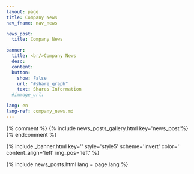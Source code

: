 ```yaml
---
layout: page
title: Company News
nav_fname: nav_news

news_post:
  title: Company News

banner:
  title: <br/>Company News
  desc:
  content:
  button:
    show: False
    url: "#share_graph"
    text: Shares Information
  #immage_url:

lang: en
lang-ref: company_news.md
---
```

{% comment %}
{% include news_posts_gallery.html key='news_post'%}
{% endcomment %}

<!-- Welcome Banner -->
{% include _banner.html key='' style='style5' scheme='invert' color='' content_align='left' img_pos='left' %}

{% include news_posts.html lang = page.lang %}
